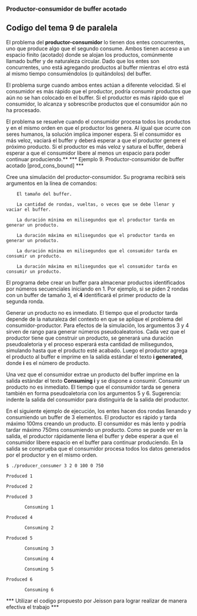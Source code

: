 ### Productor-consumidor de buffer acotado

## Codigo del tema 9 de paralela

El problema del **productor-consumidor** lo tienen dos entes concurrentes, uno que produce algo que el segundo consume. Ambos tienen acceso a un espacio finito (acotado) donde se alojan los productos, comúnmente llamado buffer y de naturaleza circular. Dado que los entes son concurrentes, uno está agregando productos al buffer mientras el otro está al mismo tiempo consumiéndolos (o quitándolos) del buffer.

El problema surge cuando ambos entes actúan a diferente velocidad. Si el consumidor es más rápido que el productor, podría consumir productos que aún no se han colocado en el buffer. Si el productor es más rápido que el consumidor, lo alcanza y sobrescribe productos que el consumidor aún no ha procesado.

El problema se resuelve cuando el consumidor procesa todos los productos y en el mismo orden en que el productor los genera. Al igual que ocurre con seres humanos, la solución implica imponer espera. Si el consumidor es más veloz, vaciará el buffer y deberá esperar a que el productor genere el próximo producto. Si el productor es más veloz y satura el buffer, deberá esperar a que el consumidor libere al menos un espacio para poder continuar produciendo.**
*** Ejemplo 9. Productor-consumidor de buffer acotado [prod_cons_bound] ***

Cree una simulación del productor-consumidor. Su programa recibirá seis argumentos en la línea de comandos:

`    El tamaño del buffer.`

`    La cantidad de rondas, vueltas, o veces que se debe llenar y vaciar el buffer.`

`    La duración mínima en milisegundos que el productor tarda en generar un producto.`

`    La duración máxima en milisegundos que el productor tarda en generar un producto.`

`    La duración mínima en milisegundos que el consumidor tarda en consumir un producto.`

`    La duración máxima en milisegundos que el consumidor tarda en consumir un producto.`

El programa debe crear un buffer para almacenar productos identificados por números secuenciales iniciando en 1. Por ejemplo, si se piden 2 rondas con un buffer de tamaño 3, el **4** identificará el primer producto de la segunda ronda.

Generar un producto no es inmediato. El tiempo que el productor tarda depende de la naturaleza del contexto en que se aplique el problema del consumidor-productor. Para efectos de la simulación, los argumentos 3 y 4 sirven de rango para generar números pseudoaleatorios. Cada vez que el productor tiene que construir un producto, se generará una duración pseudoaletoria y el proceso esperará esta cantidad de milisegundos, simulando hasta que el producto esté acabado. Luego el productor agrega el producto al buffer e imprime en la salida estándar el texto **i generated**, donde **i** es el número de producto.

Una vez que el consumidor extrae un producto del buffer imprime en la salida estándar el texto **Consuming i** y se dispone a consumir. Consumir un producto no es inmediato. El tiempo que el consumidor tarda se genera también en forma pseudoaletoria con los argumentos 5 y 6. Sugerencia: indente la salida del consumidor para distinguirla de la salida del productor.

En el siguiente ejemplo de ejecución, los entes hacen dos rondas llenando y consumiendo un buffer de 3 elementos. El productor es rápido y tarda máximo 100ms creando un producto. El consumidor es más lento y podría tardar máximo 750ms consumiendo un producto. Como se puede ver en la salida, el productor rápidamente llena el buffer y debe esperar a que el consumidor libere espacio en el buffer para continuar produciendo. En la salida se comprueba que el consumidor procesa todos los datos generados por el productor y en el mismo orden.

`$ ./producer_consumer 3 2 0 100 0 750`

`Produced 1`

`Produced 2`

`Produced 3`

`		Consuming 1`

`Produced 4`

`	    Consuming 2`

`Produced 5`

`		Consuming 3`

`		Consuming 4`

`		Consuming 5`

`Produced 6`

`		Consuming 6`

*** Utilizar el codigo propuesto por Jeisson para lograr realizar de manera efectiva el trabajo ***